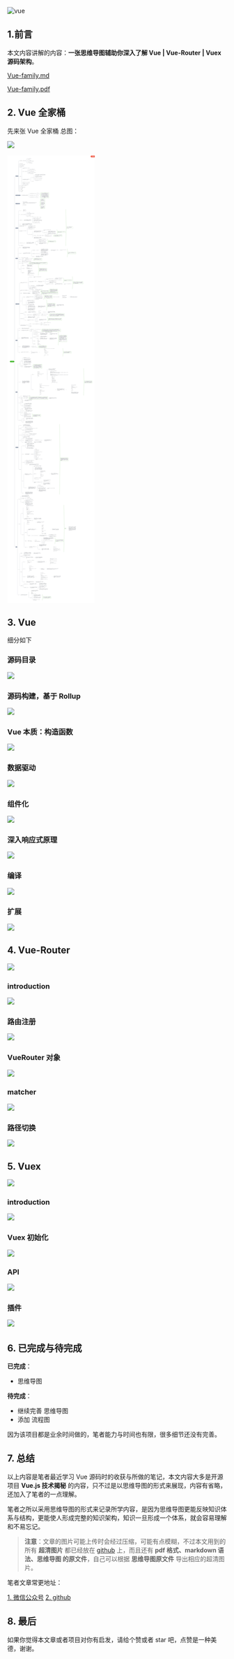 ![vue](https://upload-images.jianshu.io/upload_images/12890819-7820bc20092c4c40.png?imageMogr2/auto-orient/strip%7CimageView2/2/w/1240)

## 1.前言

本文内容讲解的内容：**一张思维导图辅助你深入了解 Vue | Vue-Router | Vuex 源码架构**。

[Vue-family.md](./Vue-family.md)

[Vue-family.pdf](./Vue-family.pdf)

## 2. Vue 全家桶

先来张 Vue 全家桶 总图：

![](https://upload-images.jianshu.io/upload_images/12890819-f7a2788fbc61e68a.png?imageMogr2/auto-orient/strip%7CimageView2/2/w/1240)

![](./Vue-family.jpg)

## 3. Vue 

细分如下

### 源码目录

![](https://upload-images.jianshu.io/upload_images/12890819-41efc5a9eec040f8.png?imageMogr2/auto-orient/strip%7CimageView2/2/w/1240)


### 源码构建，基于 Rollup 

![](https://upload-images.jianshu.io/upload_images/12890819-dfc52768e1942719.png?imageMogr2/auto-orient/strip%7CimageView2/2/w/1240)



### Vue 本质：构造函数

![](https://upload-images.jianshu.io/upload_images/12890819-712e7ffb25339677.png?imageMogr2/auto-orient/strip%7CimageView2/2/w/1240)


### 数据驱动

![](https://upload-images.jianshu.io/upload_images/12890819-d76f2eaddae2f07a.png?imageMogr2/auto-orient/strip%7CimageView2/2/w/1240)

### 组件化

![](https://upload-images.jianshu.io/upload_images/12890819-1b0a5e99649978c2.png?imageMogr2/auto-orient/strip%7CimageView2/2/w/1240)

### 深入响应式原理

![](https://upload-images.jianshu.io/upload_images/12890819-f7d67d439ddf2acd.png?imageMogr2/auto-orient/strip%7CimageView2/2/w/1240)

### 编译

![](https://upload-images.jianshu.io/upload_images/12890819-2257b1dd6c529899.png?imageMogr2/auto-orient/strip%7CimageView2/2/w/1240)


### 扩展

![](https://upload-images.jianshu.io/upload_images/12890819-228d9b7ad530fff2.png?imageMogr2/auto-orient/strip%7CimageView2/2/w/1240)


## 4. Vue-Router

![](https://upload-images.jianshu.io/upload_images/12890819-facaee2ee08767ff.png?imageMogr2/auto-orient/strip%7CimageView2/2/w/1240)


### introduction

![](https://upload-images.jianshu.io/upload_images/12890819-83538269d41514ee.png?imageMogr2/auto-orient/strip%7CimageView2/2/w/1240)


### 路由注册

![](https://upload-images.jianshu.io/upload_images/12890819-c20923bc2697cd76.png?imageMogr2/auto-orient/strip%7CimageView2/2/w/1240)


### VueRouter 对象

![](https://upload-images.jianshu.io/upload_images/12890819-28eff7d99d9725f8.png?imageMogr2/auto-orient/strip%7CimageView2/2/w/1240)


### matcher

![](https://upload-images.jianshu.io/upload_images/12890819-f96c095cf5ea7570.png?imageMogr2/auto-orient/strip%7CimageView2/2/w/1240)


### 路径切换

![](https://upload-images.jianshu.io/upload_images/12890819-9aaef94d98dab920.png?imageMogr2/auto-orient/strip%7CimageView2/2/w/1240)


## 5. Vuex

![](https://upload-images.jianshu.io/upload_images/12890819-5710f3019ec2b189.png?imageMogr2/auto-orient/strip%7CimageView2/2/w/1240)


### introduction

![](https://upload-images.jianshu.io/upload_images/12890819-840551bd55102022.png?imageMogr2/auto-orient/strip%7CimageView2/2/w/1240)


### Vuex 初始化

![](https://upload-images.jianshu.io/upload_images/12890819-bd0c497f48f4430c.png?imageMogr2/auto-orient/strip%7CimageView2/2/w/1240)


### API

![](https://upload-images.jianshu.io/upload_images/12890819-af5afdab0bd77514.png?imageMogr2/auto-orient/strip%7CimageView2/2/w/1240)


### 插件

![](https://upload-images.jianshu.io/upload_images/12890819-ebb4c7e7a9903949.png?imageMogr2/auto-orient/strip%7CimageView2/2/w/1240)


## 6. 已完成与待完成

**已完成**：

- 思维导图

**待完成**：

- 继续完善 思维导图
- 添加 流程图

因为该项目都是业余时间做的，笔者能力与时间也有限，很多细节还没有完善。


## 7. 总结

以上内容是笔者最近学习 Vue 源码时的收获与所做的笔记，本文内容大多是开源项目 **Vue.js 技术揭秘** 的内容，只不过是以思维导图的形式来展现，内容有省略，还加入了笔者的一点理解。

笔者之所以采用思维导图的形式来记录所学内容，是因为思维导图更能反映知识体系与结构，更能使人形成完整的知识架构，知识一旦形成一个体系，就会容易理解和不易忘记。

> **注意**：文章的图片可能上传时会经过压缩，可能有点模糊，不过本文用到的 所有 **超清图片** 都已经放在 [github](https://github.com/biaochenxuying/vue-family-mindmap) 上，而且还有 **pdf 格式、markdown 语法、思维导图 的原文件**，自己可以根据 **思维导图原文件** 导出相应的超清图片。

笔者文章常更地址：

[1. 微信公众号](https://mp.weixin.qq.com/s/-gwh7z1xjpBQ4IzD1ZJd-g)
[2. github](https://github.com/biaochenxuying/blog)

## 8. 最后

如果你觉得本文章或者项目对你有启发，请给个赞或者  star 吧，点赞是一种美德，谢谢。

